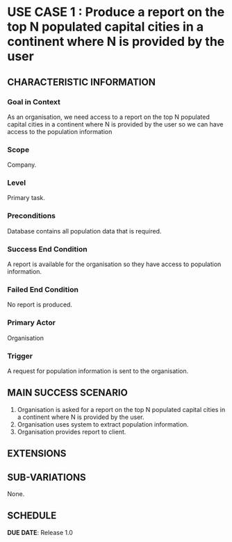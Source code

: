# USE CASE 1 : Produce a report on the top N populated capital cities in a continent where N is provided by the user 
## CHARACTERISTIC INFORMATION

### Goal in Context

As an organisation, we need access to a report on the top N populated capital cities in a continent where N is provided by the user  so we can have access to the population information
### Scope

Company.

### Level

Primary task.

### Preconditions

Database contains all population data that is required.

### Success End Condition

A report is available for the organisation so they have access to population information.

### Failed End Condition

No report is produced.

### Primary Actor

Organisation

### Trigger

A request for population information is sent to the organisation.

## MAIN SUCCESS SCENARIO

1. Organisation is asked for a report on the top N populated capital cities in a continent where N is provided by the user.
2. Organisation uses system to extract population information.
3. Organisation provides report to client.

## EXTENSIONS


## SUB-VARIATIONS

None.

## SCHEDULE

**DUE DATE**: Release 1.0